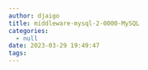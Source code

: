 ```yaml
---
author: djaigo
title: middleware-mysql-2-0000-MySQL
categories:
  - null
date: 2023-03-29 19:49:47
tags:
---
```


